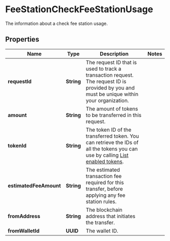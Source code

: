 

# FeeStationCheckFeeStationUsage

The information about a check fee station usage.

## Properties

| Name | Type | Description | Notes |
|------------ | ------------- | ------------- | -------------|
|**requestId** | **String** | The request ID that is used to track a transaction request. The request ID is provided by you and must be unique within your organization. |  |
|**amount** | **String** | The amount of tokens to be transferred in this request. |  |
|**tokenId** | **String** | The token ID of the transferred token. You can retrieve the IDs of all the tokens you can use by calling [List enabled tokens](https://www.cobo.com/developers/v2/api-references/wallets/list-enabled-tokens). |  |
|**estimatedFeeAmount** | **String** | The estimated transaction fee required for this transfer, before applying any fee station rules. |  |
|**fromAddress** | **String** | The blockchain address that initiates the transfer. |  |
|**fromWalletId** | **UUID** | The wallet ID. |  |



